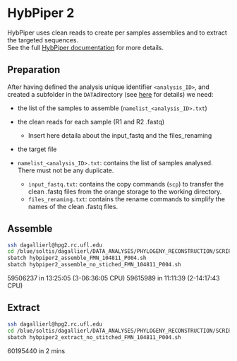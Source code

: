 HybPiper 2
================

HybPiper uses clean reads to create per samples assemblies and to
extract the targeted sequences.  
See the full [HybPiper
documentation](https://github.com/mossmatters/HybPiper/wiki/Full-pipeline-parameters)
for more details.

## Preparation

After having defined the analysis unique identifier `<analysis_ID>`, and
created a subfolder in the `DATA`directory (see
[here](Note_for_advanced_wf.md) for details) we need:

- the list of the samples to assemble (`namelist_<analysis_ID>.txt`)  

- the clean reads for each sample (R1 and R2 .fastq)

  - Insert here detaila about the input_fastq and the files_renaming

- the target file

- `namelist_<analysis_ID>.txt`: contains the list of samples analysed.
  There must not be any duplicate.

  - `input_fastq.txt`: contains the copy commands (`scp`) to transfer
    the clean .fastq files from the orange storage to the working
    directory.
  - `files_renaming.txt`: contains the rename commands to simplify the
    names of the clean .fastq files.

## Assemble

``` bash
ssh dagallierl@hpg2.rc.ufl.edu
cd /blue/soltis/dagallierl/DATA_ANALYSES/PHYLOGENY_RECONSTRUCTION/SCRIPTS_cluster
sbatch hybpiper2_assemble_FMN_104811_P004.sh
sbatch hybpiper2_assemble_no_stiched_FMN_104811_P004.sh
```

59506237 in 13:25:05 (3-06:36:05 CPU) 59615989 in 11:11:39 (2-14:17:43
CPU)

## Extract

``` bash
ssh dagallierl@hpg2.rc.ufl.edu
cd /blue/soltis/dagallierl/DATA_ANALYSES/PHYLOGENY_RECONSTRUCTION/SCRIPTS_cluster
sbatch hybpiper2_extract_no_stitched_FMN_104811_P004.sh
```

60195440 in 2 mins

